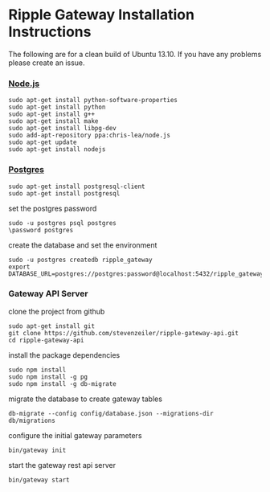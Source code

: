 # Ripple Gateway Installation Instructions

The following are for a clean build of Ubuntu 13.10. If you have any problems please create an issue.

### [Node.js](http://stackoverflow.com/questions/16302436/install-nodejs-on-ubuntu-12-10)

    sudo apt-get install python-software-properties
    sudo apt-get install python
    sudo apt-get install g++
    sudo apt-get install make
    sudo apt-get install libpg-dev
    sudo add-apt-repository ppa:chris-lea/node.js
    sudo apt-get update
    sudo apt-get install nodejs

### [Postgres](https://help.ubuntu.com/community/PostgreSQL)

    sudo apt-get install postgresql-client
    sudo apt-get install postgresql

set the postgres password

    sudo -u postgres psql postgres
    \password postgres

create the database and set the environment

    sudo -u postgres createdb ripple_gateway
    export DATABASE_URL=postgres://postgres:password@localhost:5432/ripple_gateway

### Gateway API Server

clone the project from github

    sudo apt-get install git
    git clone https://github.com/stevenzeiler/ripple-gateway-api.git
    cd ripple-gateway-api

install the package dependencies

    sudo npm install
    sudo npm install -g pg
    sudo npm install -g db-migrate

migrate the database to create gateway tables

    db-migrate --config config/database.json --migrations-dir db/migrations
    
configure the initial gateway parameters 

    bin/gateway init

start the gateway rest api server

    bin/gateway start


